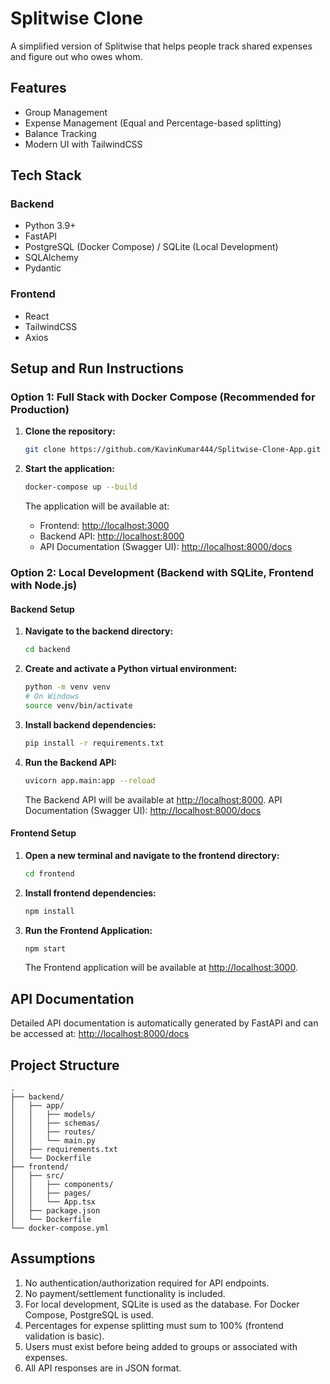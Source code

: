 # Splitwise Clone

A simplified version of Splitwise that helps people track shared expenses and figure out who owes whom.

## Features

- Group Management
- Expense Management (Equal and Percentage-based splitting)
- Balance Tracking
- Modern UI with TailwindCSS

## Tech Stack

### Backend
- Python 3.9+
- FastAPI
- PostgreSQL (Docker Compose) / SQLite (Local Development)
- SQLAlchemy
- Pydantic

### Frontend
- React
- TailwindCSS
- Axios

## Setup and Run Instructions

### Option 1: Full Stack with Docker Compose (Recommended for Production)

1.  **Clone the repository:**
    ```bash
    git clone https://github.com/KavinKumar444/Splitwise-Clone-App.git
    ```
2.  **Start the application:**
    ```bash
    docker-compose up --build
    ```

    The application will be available at:
    -   Frontend: [http://localhost:3000](http://localhost:3000)
    -   Backend API: [http://localhost:8000](http://localhost:8000)
    -   API Documentation (Swagger UI): [http://localhost:8000/docs](http://localhost:8000/docs)

### Option 2: Local Development (Backend with SQLite, Frontend with Node.js)

#### Backend Setup

1.  **Navigate to the backend directory:**
    ```bash
    cd backend
    ```
2.  **Create and activate a Python virtual environment:**
    ```bash
    python -m venv venv
    # On Windows
    source venv/bin/activate
    ```
3.  **Install backend dependencies:**
    ```bash
    pip install -r requirements.txt
    ```
4.  **Run the Backend API:**
    ```bash
    uvicorn app.main:app --reload 
    ```
    The Backend API will be available at [http://localhost:8000](http://localhost:8000).
    API Documentation (Swagger UI): [http://localhost:8000/docs](http://localhost:8000/docs)

#### Frontend Setup

1.  **Open a new terminal and navigate to the frontend directory:**
    ```bash
    cd frontend
    ```
2.  **Install frontend dependencies:**
    ```bash
    npm install
    ```
3.  **Run the Frontend Application:**
    ```bash
    npm start
    ```
    The Frontend application will be available at [http://localhost:3000](http://localhost:3000).

## API Documentation

Detailed API documentation is automatically generated by FastAPI and can be accessed at:
[http://localhost:8000/docs](http://localhost:8000/docs)

## Project Structure

```
.
├── backend/
│   ├── app/
│   │   ├── models/
│   │   ├── schemas/
│   │   ├── routes/
│   │   └── main.py
│   ├── requirements.txt
│   └── Dockerfile
├── frontend/
│   ├── src/
│   │   ├── components/
│   │   ├── pages/
│   │   └── App.tsx
│   ├── package.json
│   └── Dockerfile
└── docker-compose.yml
```

## Assumptions

1.  No authentication/authorization required for API endpoints.
2.  No payment/settlement functionality is included.
3.  For local development, SQLite is used as the database. For Docker Compose, PostgreSQL is used.
4.  Percentages for expense splitting must sum to 100% (frontend validation is basic).
5.  Users must exist before being added to groups or associated with expenses.
6.  All API responses are in JSON format. 
